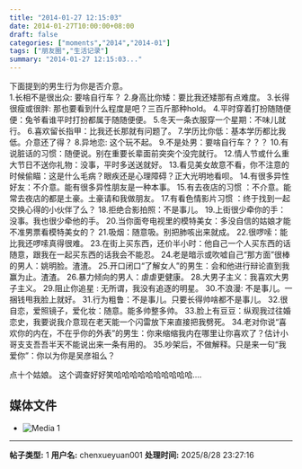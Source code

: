 ```yaml
---
title: "2014-01-27 12:15:03"
date: 2014-01-27T10:00:00+08:00
draft: false
categories: ["moments","2014","2014-01"]
tags: ["朋友圈","生活记录"]
summary: "2014-01-27 12:15:03..."
---
```


下面提到的男生行为你是否介意。      
1.长相不是很出众: 要啥自行车？
2.身高比你矮：要比我还矮那有点难度。
3.长得很瘦或很胖:  那也要看到什么程度是吧？三百斤那种hold。
4.平时穿着打扮随随便便：兔爷看谁平时打扮都属于随随便便。
5.冬天一条衣服穿一个星期：不味儿就行。
6.喜欢留长指甲：比我还长那就有问题了。
7.学历比你低：基本学历都比我低。介意还了得？
8.异地恋: 这个玩不起。
9.不是处男：要啥自行车？？？
10.有说脏话的习惯：随便说。别在重要长辈面前突突个没完就行。
12.情人节或什么重大节日不送你礼物：没事，平时多送送就好。
13.看见美女故意不看，你不注意的时候偷瞄：这是什么毛病？眼疾还是心理障碍？正大光明地看呗。
14.有很多异性好友：不介意。能有很多异性朋友是一种本事。
15.有去夜店的习惯 ：不介意。能常去夜店的都是土豪。土豪请和我做朋友。
17.有看色情影片习惯 ：终于找到一起交换心得的小伙伴了么？
18.拒绝合影拍照：不是事儿。
19.上街很少牵你的手：没事。我也很少牵他的手。
20.当你面夸电视里的模特美女：多没自信的姑娘才能不准男票看模特美女的？
21.吸烟：随意吸。别把肺咳出来就成。
22.很啰嗦：能比我还啰嗦真得很难。
23.在街上买东西，还价半小时：他自己一个人买东西的话随意，跟我在一起买东西的话我会不能忍。
24.老是暗示或吹嘘自己“那方面”很棒的男人：姚明脸。渣渣。
25.开口闭口“了解女人”的男生：会和他进行辩论直到我赢为止。渣渣。
26.暴力倾向的男人：虐虐更健康。
28.大男子主义：我喜欢大男子主义。
29.阻止你追星 : 无所谓，我没有追逐的明星。
30.不浪漫: 不是事儿。一捆钱甩我脸上就好。
31.行为粗鲁：不是事儿。只要长得帅啥都不是事儿。
32.很自恋，爱照镜子，爱化妆：随意。能多帅整多帅。
33.脸上有豆豆：纵观我过往婚恋史，我要说我介意现在老天能一个闪雷放下来直接把我劈死。
34.老对你说“喜欢你的内在，不在乎你的外表”的男生：你来缩缩我内在哪里让你喜欢了？估计小哥支支吾吾半天不能说出来一条有用的。
35.吵架后，不做解释。只是来一句“我爱你”：你以为你是吴彦祖么？
  
点十个姑娘。  这个调查好好笑哈哈哈哈哈哈哈哈哈哈....

## 媒体文件

- ![Media 1](/Moments/photos/2014-01-27/201401271215030.jpg)

---

**帖子类型:** 1
**用户名:** chenxueyuan001
**处理时间:** 2025/8/28 23:27:16